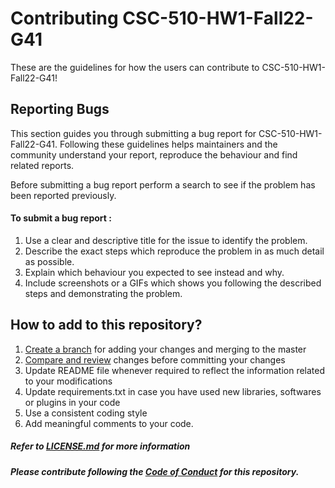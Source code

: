 # Contributing CSC-510-HW1-Fall22-G41

These are the guidelines for how the users can contribute to CSC-510-HW1-Fall22-G41!

## Reporting Bugs

This section guides you through submitting a bug report for CSC-510-HW1-Fall22-G41. Following these guidelines helps maintainers and the community understand your report, reproduce the behaviour and find related reports.

Before submitting a bug report perform a search to see if the problem has been reported previously.

#### To submit a bug report :

1. Use a clear and descriptive title for the issue to identify the problem.
2. Describe the exact steps which reproduce the problem in as much detail as possible.
3. Explain which behaviour you expected to see instead and why.
4. Include screenshots or a GIFs which shows you following the described steps and demonstrating the problem.

## How to add to this repository? 

1. [Create a branch](https://docs.github.com/en/pull-requests/collaborating-with-pull-requests/proposing-changes-to-your-work-with-pull-requests/creating-and-deleting-branches-within-your-repository) for adding your changes and merging to the master
2. [Compare and review](https://docs.github.com/en/github/committing-changes-to-your-project/viewing-and-comparing-commits) changes before committing your changes
3. Update README file whenever required to reflect the information related to your modifications
4. Update requirements.txt in case you have used new libraries, softwares or plugins in your code
5. Use a consistent coding style
6. Add meaningful comments to your code.

##### Refer to [LICENSE.md](LICENSE.md) for more information

##### Please contribute following the [Code of Conduct](CODE_OF_CONDUCT.md) for this repository.
